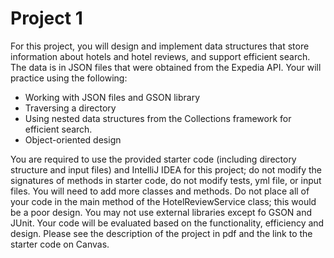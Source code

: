 # Project 1
For this project, you will design and implement data structures that store information about hotels and hotel reviews, and support efficient search. The data is in JSON files that were obtained from the Expedia API.  Your will practice using the following:
-	Working with JSON files and GSON library
-	Traversing a directory
-	Using nested data structures from the Collections framework for efficient search.
-	Object-oriented design

You are required to use the provided starter code (including directory structure and input files) and IntelliJ IDEA for this project; do not modify the signatures of methods in starter code, do not modify tests, yml file, or input files.  You will need to add more classes and methods. Do not place all of your code in the main method of the HotelReviewService class; this would be a poor design.
You may not use external libraries except fo GSON and JUnit.
Your code will be evaluated based on the functionality, efficiency and design.
Please see the description of the project in pdf and the link to the starter code on Canvas.
